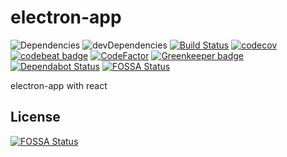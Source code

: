 # electron-app
![Dependencies](https://david-dm.org/SupinePandora43/electron-app.svg)
![devDependencies](https://david-dm.org/SupinePandora43/electron-app/dev-status.svg)
[![Build Status](https://travis-ci.com/SupinePandora43/electron-app.svg?branch=master)](https://travis-ci.com/SupinePandora43/electron-app)
[![codecov](https://codecov.io/gh/SupinePandora43/electron-app/branch/master/graph/badge.svg)](https://codecov.io/gh/SupinePandora43/electron-app)
[![codebeat badge](https://codebeat.co/badges/4351fc8e-a832-439e-84b9-f3594827921e)](https://codebeat.co/projects/github-com-supinepandora43-electron-app-master)
[![CodeFactor](https://www.codefactor.io/repository/github/supinepandora43/electron-app/badge)](https://www.codefactor.io/repository/github/supinepandora43/electron-app)
[![Greenkeeper badge](https://badges.greenkeeper.io/SupinePandora43/electron-app.svg)](https://greenkeeper.io/)
[![Dependabot Status](https://api.dependabot.com/badges/status?host=github&repo=SupinePandora43/electron-app)](https://dependabot.com)
[![FOSSA Status](https://app.fossa.io/api/projects/git%2Bgithub.com%2FSupinePandora43%2Felectron-app.svg?type=shield)](https://app.fossa.io/projects/git%2Bgithub.com%2FSupinePandora43%2Felectron-app?ref=badge_shield)

electron-app with react


## License
[![FOSSA Status](https://app.fossa.io/api/projects/git%2Bgithub.com%2FSupinePandora43%2Felectron-app.svg?type=large)](https://app.fossa.io/projects/git%2Bgithub.com%2FSupinePandora43%2Felectron-app?ref=badge_large)
